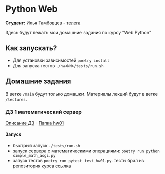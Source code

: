 # Python Web
**Студент:** Илья Тамбовцев - [телега](https://t.me/ilchos)

Здесь будут лежать мои домашние задания по курсу "Web Python"

## Как запускать?
- Для установки зависимостей `poetry install`
- Для запуска тестов `./hw<NN>/tests/run.sh`


## Домашние задания
В ветке `/main` будут только домашки. Материалы лекций будут в ветке `/lectures`.

### ДЗ 1 математический сервер
[Описание ДЗ](https://github.com/katunilya/hse-python-backend/tree/main?tab=readme-ov-file#%D0%BB%D0%B5%D0%BA%D1%86%D0%B8%D1%8F-1---%D0%BE%D1%81%D0%BD%D0%BE%D0%B2%D1%8B-%D1%81%D0%B5%D1%82%D0%B8-%D0%B8-python-backend) - [Папка hw01](https://github.com/tambovtsev-io/python_web/hw01)

#### Запуск
- быстрый запуск `./tests/run.sh`
- запуск сервера с математическими операциями: `poetry run python simple_math_asgi.py`
- запуск тестов `poetry run pytest test_hw01.py`. тесты брал из репозитория курса [ссылка](https://github.com/katunilya/hse-python-backend/blob/main/tests/test_homework_1.py)

